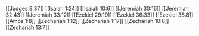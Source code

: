 [[Judges 9:37]]
[[Isaiah 1:24]]
[[Isaiah 10:6]]
[[Jeremiah 30:16]]
[[Jeremiah 32:43]]
[[Jeremiah 33:12]]
[[Ezekiel 29:19]]
[[Ezekiel 36:33]]
[[Ezekiel 38:8]]
[[Amos 1:8]]
[[Zechariah 1:12]]
[[Zechariah 1:17]]
[[Zechariah 10:8]]
[[Zechariah 13:7]]
